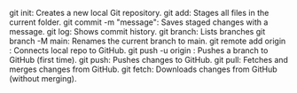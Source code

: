 git init: Creates a new local Git repository.
git add: Stages all files in the current folder.
git commit -m "message": Saves staged changes with a message.
git log: Shows commit history.
git branch: Lists branches
git branch -M main: Renames the current branch to main.
git remote add origin <url>: Connects local repo to GitHub.
git push -u origin <branch>: Pushes a branch to GitHub (first time).
git push: Pushes changes to GitHub.
git pull: Fetches and merges changes from GitHub.
git fetch: Downloads changes from GitHub (without merging).
